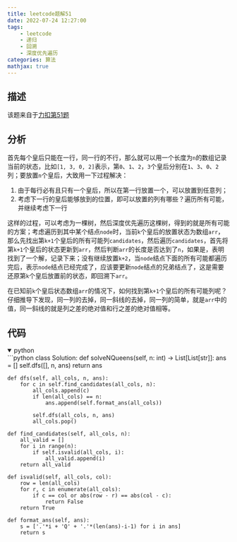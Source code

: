 ```yaml
---
title: leetcode题解51
date: 2022-07-24 12:27:00
tags:
    - leetcode
    - 递归
    - 回溯
    - 深度优先遍历
categories: 算法
mathjax: true
---
```


## 描述

该题来自于[力扣第51题](https://leetcode.cn/problems/n-queens/)
<!--more-->

## 分析

首先每个皇后只能在一行，同一行的不行，那么就可以用一个长度为`n`的数组记录当前的状态，比如`[1, 3, 0, 2]`表示，第`0`、`1`、`2`，`3`个皇后分别在`1`、`3`、`0`、`2`列；要放置`n`个皇后，大致用一下过程解决：
1. 由于每行必有且只有一个皇后，所以在第一行放置一个，可以放置到任意列；
2. 考虑下一行的皇后能够放到的位置，即可以放置的列有哪些？遍历所有可能，并继续考虑下一行

这样的过程，可以考虑为一棵树，然后深度优先遍历这棵树，得到的就是所有可能的方案；考虑遍历到其中某个结点`node`时，当前`k`个皇后的放置状态为数组`arr`，那么先找出第`k+1`个皇后的所有可能列`candidates`，然后遍历`candidates`，首先将第`k+1`个皇后的状态更新到`arr`，然后判断`arr`的长度是否达到了`n`，如果是，表明找到了一个解，记录下来；没有继续放置`k+2`，当`node`结点下面的所有可能都遍历完后，表示`node`结点已经完成了，应该要更新`node`结点的兄弟结点了，这是需要还原第`k`个皇后放置前的状态，即回溯下`arr`。

在已知前`k`个皇后状态数组`arr`的情况下，如何找到第`k+1`个皇后的所有可能列呢？仔细推导下发现，同一列的去掉，同一斜线的去掉，同一列的简单，就是`arr`中的值，同一斜线的就是列之差的绝对值和行之差的绝对值相等。


## 代码
<details open>
<summary>python</summary>
```python
class Solution:
    def solveNQueens(self, n: int) -> List[List[str]]:
        ans = []
        self.dfs([], n, ans)
        return ans

    def dfs(self, all_cols, n, ans):
        for c in self.find_candidates(all_cols, n):
            all_cols.append(c)
            if len(all_cols) == n:
                ans.append(self.format_ans(all_cols))

            self.dfs(all_cols, n, ans)
            all_cols.pop()

    def find_candidates(self, all_cols, n):
        all_valid = []
        for i in range(n):
            if self.isvalid(all_cols, i):
                all_valid.append(i)
        return all_valid

    def isvalid(self, all_cols, col):
        row = len(all_cols)
        for r, c in enumerate(all_cols):
            if c == col or abs(row - r) == abs(col - c):
                return False
        return True

    def format_ans(self, ans):
        s = ['.'*i + 'Q' + '.'*(len(ans)-i-1) for i in ans]
        return s
```